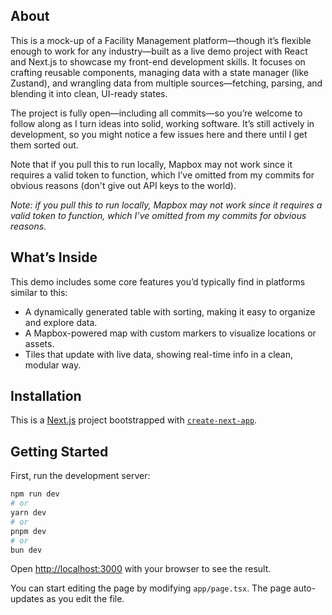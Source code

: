 ## About

This is a mock-up of a Facility Management platform—though it’s flexible enough to work for any industry—built as a live demo project with React and Next.js to showcase my front-end development skills. It focuses on crafting reusable components, managing data with a state manager (like Zustand), and wrangling data from multiple sources—fetching, parsing, and blending it into clean, UI-ready states.

The project is fully open—including all commits—so you’re welcome to follow along as I turn ideas into solid, working software. It’s still actively in development, so you might notice a few issues here and there until I get them sorted out.

Note that if you pull this to run locally, Mapbox may not work since it requires a valid token to function, which I’ve omitted from my commits for obvious reasons (don't give out API keys to the world).

*Note: if you pull this to run locally, Mapbox may not work since it requires a valid token to function, which I’ve omitted from my commits for obvious reasons.*

## What’s Inside

This demo includes some core features you’d typically find in platforms similar to this:

- A dynamically generated table with sorting, making it easy to organize and explore data.
- A Mapbox-powered map with custom markers to visualize locations or assets.
- Tiles that update with live data, showing real-time info in a clean, modular way.

## Installation

This is a [Next.js](https://nextjs.org) project bootstrapped with [`create-next-app`](https://nextjs.org/docs/app/api-reference/cli/create-next-app).

## Getting Started

First, run the development server:

```bash
npm run dev
# or
yarn dev
# or
pnpm dev
# or
bun dev
```

Open [http://localhost:3000](http://localhost:3000) with your browser to see the result.

You can start editing the page by modifying `app/page.tsx`. The page auto-updates as you edit the file.